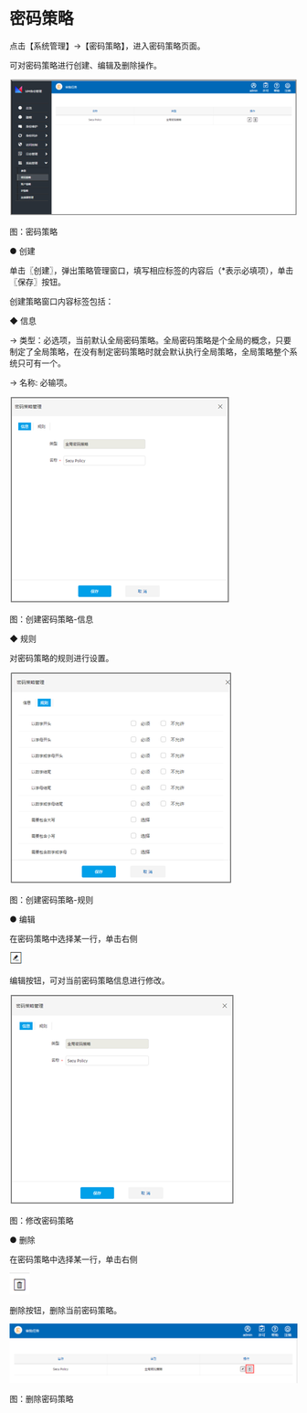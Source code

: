 # 密码策略

点击【系统管理】→【密码策略】，进入密码策略页面。

可对密码策略进行创建、编辑及删除操作。

![](/articles/idm/6-/images/image150.png)

图：密码策略

● 创建

单击〖创建〗，弹出策略管理窗口，填写相应标签的内容后（\*表示必填项），单击〖保存〗按钮。

创建策略窗口内容标签包括：

◆ 信息

→ 类型：必选项，当前默认全局密码策略。全局密码策略是个全局的概念，只要制定了全局策略，在没有制定密码策略时就会默认执行全局策略，全局策略整个系统只可有一个。

→ 名称: 必输项。

![](/articles/idm/6-/images/image151.png)

图：创建密码策略-信息

◆ 规则

对密码策略的规则进行设置。

![](/articles/idm/6-/images/image152.png)

图：创建密码策略-规则

● 编辑

在密码策略中选择某一行，单击右侧

![](/articles/idm/3-/images/image6.png)

编辑按钮，可对当前密码策略信息进行修改。

![](/articles/idm/6-/images/image153.png)

图：修改密码策略

● 删除

在密码策略中选择某一行，单击右侧

![](/articles/idm/6-/images/image154.png)

删除按钮，删除当前密码策略。

![](/articles/idm/6-/images/image155.png)

图：删除密码策略